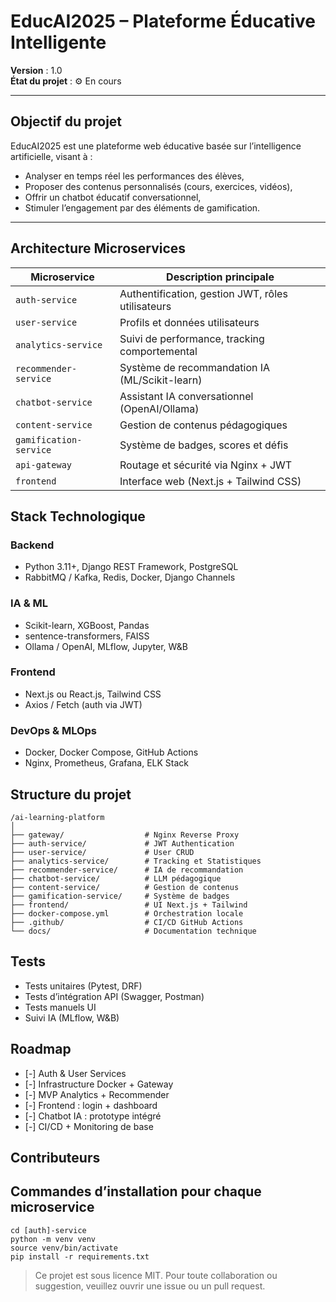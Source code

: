 # EducAI2025 – Plateforme Éducative Intelligente

**Version** : 1.0  
**État du projet** : ⚙️ En cours  

---

## Objectif du projet

EducAI2025 est une plateforme web éducative basée sur l’intelligence artificielle, visant à :
- Analyser en temps réel les performances des élèves,
- Proposer des contenus personnalisés (cours, exercices, vidéos),
- Offrir un chatbot éducatif conversationnel,
- Stimuler l’engagement par des éléments de gamification.

---

## Architecture Microservices

| Microservice              | Description principale                                      |
|--------------------------|-------------------------------------------------------------|
| `auth-service`           | Authentification, gestion JWT, rôles utilisateurs           |
| `user-service`           | Profils et données utilisateurs                             |
| `analytics-service`      | Suivi de performance, tracking comportemental               |
| `recommender-service`    | Système de recommandation IA (ML/Scikit-learn)              |
| `chatbot-service`        | Assistant IA conversationnel (OpenAI/Ollama)                |
| `content-service`        | Gestion de contenus pédagogiques                            |
| `gamification-service`   | Système de badges, scores et défis                          |
| `api-gateway`            | Routage et sécurité via Nginx + JWT                         |
| `frontend`               | Interface web (Next.js + Tailwind CSS)                      |



## Stack Technologique

### Backend
- Python 3.11+, Django REST Framework, PostgreSQL
- RabbitMQ / Kafka, Redis, Docker, Django Channels

### IA & ML
- Scikit-learn, XGBoost, Pandas
- sentence-transformers, FAISS
- Ollama / OpenAI, MLflow, Jupyter, W&B

### Frontend
- Next.js ou React.js, Tailwind CSS
- Axios / Fetch (auth via JWT)

### DevOps & MLOps
- Docker, Docker Compose, GitHub Actions
- Nginx, Prometheus, Grafana, ELK Stack


## Structure du projet

```
/ai-learning-platform
│
├── gateway/                  # Nginx Reverse Proxy
├── auth-service/             # JWT Authentication
├── user-service/             # User CRUD
├── analytics-service/        # Tracking et Statistiques
├── recommender-service/      # IA de recommandation
├── chatbot-service/          # LLM pédagogique
├── content-service/          # Gestion de contenus
├── gamification-service/     # Système de badges
├── frontend/                 # UI Next.js + Tailwind
├── docker-compose.yml        # Orchestration locale
├── .github/                  # CI/CD GitHub Actions
└── docs/                     # Documentation technique
```


## Tests

- Tests unitaires (Pytest, DRF)
- Tests d’intégration API (Swagger, Postman)
- Tests manuels UI
- Suivi IA (MLflow, W&B)


## Roadmap

- [-] Auth & User Services
- [-] Infrastructure Docker + Gateway
- [-] MVP Analytics + Recommender
- [-] Frontend : login + dashboard
- [-] Chatbot IA : prototype intégré
- [-] CI/CD + Monitoring de base


## Contributeurs


##  Commandes d’installation pour chaque microservice

```
cd [auth]-service
python -m venv venv
source venv/bin/activate
pip install -r requirements.txt
```

> Ce projet est sous licence MIT. Pour toute collaboration ou suggestion, veuillez ouvrir une issue ou un pull request.

